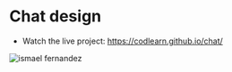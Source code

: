 # Chat design

- Watch the live project: https://codlearn.github.io/chat/

![ismael fernandez](https://codlearn.github.io/chat/demo.jpg)
